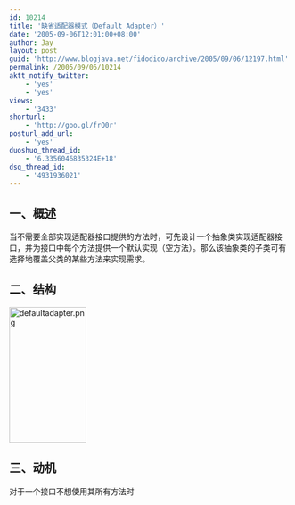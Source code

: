 ```yaml
---
id: 10214
title: '缺省适配器模式（Default Adapter）'
date: '2005-09-06T12:01:00+08:00'
author: Jay
layout: post
guid: 'http://www.blogjava.net/fidodido/archive/2005/09/06/12197.html'
permalink: /2005/09/06/10214
aktt_notify_twitter:
    - 'yes'
    - 'yes'
views:
    - '3433'
shorturl:
    - 'http://goo.gl/frO0r'
posturl_add_url:
    - 'yes'
duoshuo_thread_id:
    - '6.3356046835324E+18'
dsq_thread_id:
    - '4931936021'
---
```


<h2>一、概述</h2>
当不需要全部实现适配器接口提供的方法时，可先设计一个抽象类实现适配器接口，并为接口中每个方法提供一个默认实现（空方法）。那么该抽象类的子类可有选择地覆盖父类的某些方法来实现需求。
<h2>二、结构</h2>
<img src="http://images.blogjava.net/blogjava_net/fidodido/2507/defaultadapter.png" alt="defaultadapter.png" width="138" height="243" border="0" />
<h2>三、动机</h2>
对于一个接口不想使用其所有方法时